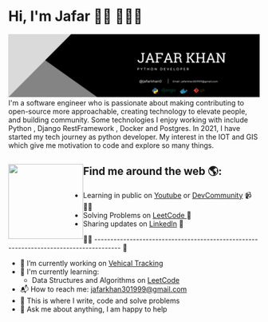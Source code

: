 # Hi, I'm Jafar 👋🏾 👩🏾‍💻

<img src="https://github.com/zafarkhan-30/zafarkhan-30/blob/main/1697361853358.jpeg" alt="banner that says Monica Powell - software engineer, content creator and community organizer alongside a cartoon illustration of Monica">
I'm a software engineer who is passionate about making contributing to open-source more approachable, creating technology to elevate people, and building community. Some technologies I enjoy working with include Python , Django RestFramework , Docker and Postgres. In 2021, I have started my tech journey as python developer.  My interest in the IOT and GIS which give me motivation to code and explore so many things.

## Find me around the web 🌎: <a href="https://github.com/zafarkhan-30"><img align="left" width="150" height="150" src="https://github.com/M0nica/M0nica/blob/main/octomonica/m0nica-octocat-rotating.gif?raw=true"></a>
- Learning in public on <a href="https://www.youtube.com/watch?v=dGAgxozNWFE">Youtube</a> or <a href="https://dev.to/pragativerma18/django-caching-101-understanding-the-basics-and-beyond-49p">DevCommunity</a> 📹 ✍🏾
- Solving Problems on <a href="https://leetcode.com/u/zafarkhan-30/"> LeetCode </a> 🏓
- Sharing updates on <a href="www.linkedin.com/in/jafarkhan0">LinkedIn</a> 💼


✍🏾 -------------------------------------------------------------------------------------- 💼

- 🔭 I’m currently working on <a href="https://github.com/zafarkhan-30/Vehical_Tracking_backend">Vehical Tracking </a>
- 🌱 I'm currently learning:
  - Data Structures and Algorithms on [LeetCode](https://leetcode.com/u/zafarkhan-30/)
- 📬 How to reach me: [jafarkhan301999@gmail.com](mailto:jafarkhan301999@gmail.com)
- 💪 This is where I write, code and solve problems
- 💬 Ask me about anything, I am happy to help





